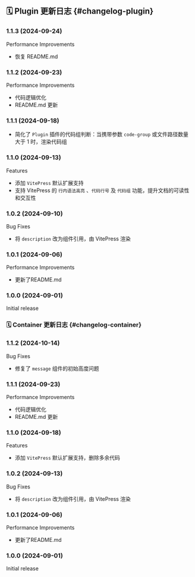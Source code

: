 ## 🗓️ Plugin 更新日志 {#changelog-plugin}

### 1.1.3 (2024-09-24)

Performance Improvements

- 恢复 README.md

### 1.1.2 (2024-09-23)

Performance Improvements

- 代码逻辑优化
- README.md 更新

### 1.1.1 (2024-09-18)

- 简化了 `Plugin` 插件的代码组判断：当携带参数 `code-group` 或文件路径数量大于 1 时，渲染代码组

### 1.1.0 (2024-09-13)

Features

- 添加 `VitePress` 默认扩展支持
- 支持 VitePress 的 `行内语法高亮` 、`代码行号` 及 `代码组` 功能，提升文档的可读性和交互性

### 1.0.2 (2024-09-10)

Bug Fixes

- 将 `description` 改为组件引用，由 VitePress 渲染

### 1.0.1 (2024-09-06)

Performance Improvements

- 更新了README.md

### 1.0.0 (2024-09-01)

Initial release

### 🗓️ Container 更新日志 {#changelog-container}

### 1.1.2 (2024-10-14)

Bug Fixes

- 修复了 `message` 组件的初始高度问题

### 1.1.1 (2024-09-23)

Performance Improvements

- 代码逻辑优化
- README.md 更新

### 1.1.0 (2024-09-18)

Features

- 添加 `VitePress` 默认扩展支持，删除多余代码

### 1.0.2 (2024-09-13)

Bug Fixes

- 将 `description` 改为组件引用，由 VitePress 渲染

### 1.0.1 (2024-09-06)

Performance Improvements

- 更新了README.md

### 1.0.0 (2024-09-01)

Initial release
